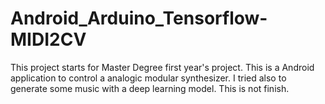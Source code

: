 # Android_Arduino_Tensorflow-MIDI2CV
This project starts for Master Degree first year's project. This is a Android application to control a analogic modular synthesizer. I tried also to generate some music with a deep learning model. This is not finish.
